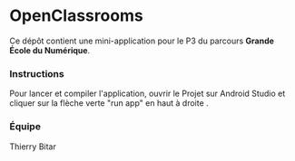 # OpenClassrooms

Ce dépôt contient une mini-application pour le P3 du parcours **Grande École du Numérique**.

### Instructions

Pour lancer et compiler l'application, ouvrir le  Projet sur Android Studio et cliquer sur la flèche verte "run app" en haut à droite .

### Équipe

Thierry Bitar
